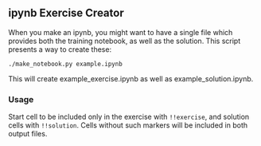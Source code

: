 ## ipynb Exercise Creator

When you make an ipynb, you might want to have a single file which provides both the training notebook, as well
as the solution.
This script presents a way to create these:

```
./make_notebook.py example.ipynb
```

This will create example_exercise.ipynb as well as example_solution.ipynb.

### Usage
Start cell to be included only in the exercise with `!!exercise`, and solution cells with `!!solution`.
Cells without such markers will be included in both output files.